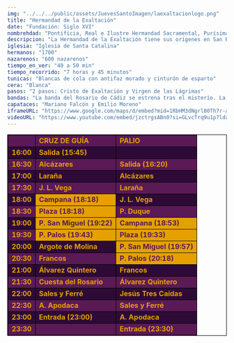 ```yaml
---
img: "../../../public/assets/JuevesSantoImagen/laexaltacionlogo.png"
title: "Hermandad de la Exaltación"
date: "Fundación: Siglo XVI"
nombrehdad: "Pontificia, Real e Ilustre Hermandad Sacramental, Purísima Concepción, Ánimas Benditas del Purgatorio, San Sebastián Mártir y Archicofradía de Nazarenos del Santísimo Cristo de la Exaltación y Nuestra Señora de las Lágrimas"
descripcion: "La Hermandad de la Exaltación tiene sus orígenes en San Benito, a finales del XVI. En 1621 se trasladó a Santa Catalina. Componían la nómina de esta hermandad bastantes personas con rango noble, de ahí la especial consideración con la que contó en cierta época en la ciudad. La Semana Santa de 1956 pasó a salir el Viernes Santo, aunque en la de 1959 volvió a su anterior día, el Jueves Santo. Se fusionó con la Sacramental de la parroquia de Santa Catalina en 1964. "
iglesia: "Iglesia de Santa Catalina"
hermanos: "1700"
nazarenos: "600 nazarenos"
tiempo_en_ver: "40 a 50 min"
tiempo_recorrido: "7 horas y 45 minutos"
tunicas: "Blancas de cola con antifaz morado y cinturón de esparto"
cera: "Blanca"
pasos: "2 pasos: Cristo de Exaltación y Virgen de las Lágrimas"
bandas: "La banda del Rosario de Cádiz se estrena tras el misterio. La banda de música municipal de Arahal, tras el palio"
capataces: "Mariano Falcón y Emilio Moreno"
iframeURL: "https://www.google.com/maps/d/embed?mid=1RbHM3dNgrl80Th7r-amRADwhqZRaIbXy&ehbc=2E312F"
videoURL: "https://www.youtube.com/embed/jzctrgsABn0?si=GLvcTrq9u1p7lda7"
---
```


<table class="recorrido" style="width: 100%; border-collapse: collapse; text-align: left; border: 1px solid black;">
  <tbody>
    <tr style="background-color: #5a1a55; color: #e5a000; font-weight: bold;">
      <td style="border: 1px solid black; text-align: center;"></td>
      <td style="border: 1px solid black;">CRUZ DE GUÍA</td>
      <td style="border: 1px solid black;">PALIO</td>
    </tr>
    <tr style="background-color: #2e0b37; color: #e5a000; font-weight: bold;">
      <td style="border: 1px solid black; text-align: center;">16:00</td>
      <td style="border: 1px solid black;">Salida (15:45)</td>
      <td style="border: 1px solid black;"></td>
    </tr>
    <tr style="background-color: #5a1a55; color: #e5a000; font-weight: bold;">
      <td style="border: 1px solid black; text-align: center;">16:30</td>
      <td style="border: 1px solid black;">Alcázares</td>
      <td style="border: 1px solid black;">Salida (16:20)</td>
    </tr>
    <tr style="background-color: #2e0b37; color: #e5a000; font-weight: bold;">
      <td style="border: 1px solid black; text-align: center;">17:00</td>
      <td style="border: 1px solid black;">Laraña</td>
      <td style="border: 1px solid black;">Alcázares</td>
    </tr>
    <tr style="background-color: #5a1a55; color: #e5a000; font-weight: bold;">
      <td style="border: 1px solid black; text-align: center;">17:30</td>
      <td style="border: 1px solid black;">J. L. Vega</td>
      <td style="border: 1px solid black;">Laraña</td>
    </tr>
    <tr style="background-color: #2e0b37; color: #e5a000; font-weight: bold;">
      <td style="border: 1px solid black; text-align: center;">18:00</td>
      <td style="border: 1px solid black; background-color: #e5a000; color: #5a1a55;">Campana (18:18)</td>
      <td style="border: 1px solid black;">J. L. Vega</td>
    </tr>
    <tr style="background-color: #5a1a55; color: #e5a000; font-weight: bold;">
      <td style="border: 1px solid black; text-align: center;">18:30</td>
      <td style="border: 1px solid black; background-color: #e5a000; color: #5a1a55;">Plaza (18:18)</td>
      <td style="border: 1px solid black;">P. Duque</td>
    </tr>
    <tr style="background-color: #2e0b37; color: #e5a000; font-weight: bold;">
      <td style="border: 1px solid black; text-align: center;">19:00</td>
      <td style="border: 1px solid black; background-color: #e5a000; color: #5a1a55;">P. San Miguel (19:22)</td>
      <td style="border: 1px solid black; background-color: #e5a000; color: #5a1a55;">Campana (18:53)</td>
    </tr>
    <tr style="background-color: #5a1a55; color: #e5a000; font-weight: bold;">
      <td style="border: 1px solid black; text-align: center;">19:30</td>
      <td style="border: 1px solid black; background-color: #e5a000; color: #5a1a55;">P. Palos (19:43)</td>
      <td style="border: 1px solid black; background-color: #e5a000; color: #5a1a55;">Plaza (19:33)</td>
    </tr>
    <tr style="background-color: #2e0b37; color: #e5a000; font-weight: bold;">
      <td style="border: 1px solid black; text-align: center;">20:00</td>
      <td style="border: 1px solid black;">Argote de Molina</td>
      <td style="border: 1px solid black; background-color: #e5a000; color: #5a1a55;">P. San Miguel (19:57)</td>
    </tr>
    <tr style="background-color: #5a1a55; color: #e5a000; font-weight: bold;">
      <td style="border: 1px solid black; text-align: center;">20:30</td>
      <td style="border: 1px solid black;">Francos</td>
      <td style="border: 1px solid black; background-color: #e5a000; color: #5a1a55;">P. Palos (20:18)</td>
    </tr>
    <tr style="background-color: #2e0b37; color: #e5a000; font-weight: bold;">
      <td style="border: 1px solid black; text-align: center;">21:00</td>
      <td style="border: 1px solid black;">Álvarez Quintero</td>
      <td style="border: 1px solid black;">Francos</td>
    </tr>
    <tr style="background-color: #5a1a55; color: #e5a000; font-weight: bold;">
      <td style="border: 1px solid black; text-align: center;">21:30</td>
      <td style="border: 1px solid black;">Cuesta del Rosario</td>
      <td style="border: 1px solid black;">Álvarez Quintero</td>
    </tr>
    <tr style="background-color: #2e0b37; color: #e5a000; font-weight: bold;">
      <td style="border: 1px solid black; text-align: center;">22:00</td>
      <td style="border: 1px solid black;">Sales y Ferré</td>
      <td style="border: 1px solid black;">Jesús Tres Caídas</td>
    </tr>
    <tr style="background-color: #5a1a55; color: #e5a000; font-weight: bold;">
      <td style="border: 1px solid black; text-align: center;">22:30</td>
      <td style="border: 1px solid black;">A. Apodaca</td>
      <td style="border: 1px solid black;">Sales y Ferré</td>
    </tr>
    <tr style="background-color: #2e0b37; color: #e5a000; font-weight: bold;">
      <td style="border: 1px solid black; text-align: center;">23:00</td>
      <td style="border: 1px solid black;">Entrada (23:00)</td>
      <td style="border: 1px solid black;">A. Apodaca</td>
    </tr>
    <tr style="background-color: #5a1a55; color: #e5a000; font-weight: bold;">
      <td style="border: 1px solid black; text-align: center;">23:30</td>
      <td style="border: 1px solid black;"></td>
      <td style="border: 1px solid black;">Entrada (23:30)</td>
    </tr>
  </tbody>
</table>